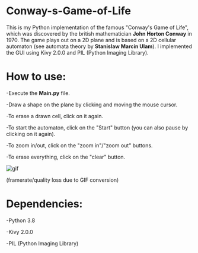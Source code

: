 # Conway-s-Game-of-Life

This is my Python implementation of the famous "Conway's Game of Life", which was discovered by the british mathematician <b>John Horton Conway</b> in 1970.
The game plays out on a 2D plane and is based on a 2D cellular automaton (see automata theory by <b>Stanislaw Marcin Ulam</b>). I implemented the GUI using Kivy 2.0.0
and PIL (Python Imaging Library).

# <b>How to use: </b>

-Execute the <b>Main.py</b> file.

-Draw a shape on the plane by clicking and moving the mouse cursor.

-To erase a drawn cell, click on it again.

-To start the automaton, click on the "Start" button (you can also pause by clicking on it again).

-To zoom in/out, click on the "zoom in"/"zoom out" buttons.

-To erase everything, click on the "clear" button. 

![gif](https://media.giphy.com/media/cD0W6gHurzo0i3VShF/giphy.gif)

(framerate/quality loss due to GIF conversion) 


# <b>Dependencies:</b>

-Python 3.8

-Kivy 2.0.0

-PIL (Python Imaging Library)
